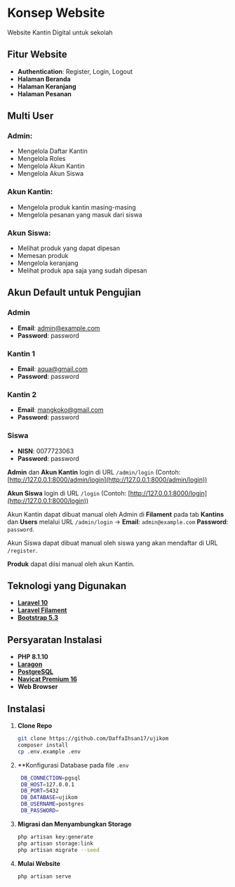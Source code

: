 
# **Konsep Website**
Website Kantin Digital untuk sekolah

## **Fitur Website**
- **Authentication**: Register, Login, Logout
- **Halaman Beranda**
- **Halaman Keranjang**
- **Halaman Pesanan**

## **Multi User**
### **Admin:**
- Mengelola Daftar Kantin 
- Mengelola Roles
- Mengelola Akun Kantin
- Mengelola Akun Siswa

### **Akun Kantin:**
- Mengelola produk kantin masing-masing
- Mengelola pesanan yang masuk dari siswa

### **Akun Siswa:**
- Melihat produk yang dapat dipesan
- Memesan produk
- Mengelola keranjang
- Melihat produk apa saja yang sudah dipesan

## **Akun Default untuk Pengujian**

### **Admin**
- **Email**: admin@example.com
- **Password**: password

### **Kantin 1**
- **Email**: aqua@gmail.com
- **Password**: password

### **Kantin 2**
- **Email**: mangkoko@gmail.com
- **Password**: password

### **Siswa**
- **NISN**: 0077723063
- **Password**: password

**Admin** dan **Akun Kantin** login di URL `/admin/login` (Contoh: [http://127.0.0.1:8000/admin/login](http://127.0.0.1:8000/admin/login))

**Akun Siswa** login di URL `/login` (Contoh: [http://127.0.0.1:8000/login](http://127.0.0.1:8000/login))

Akun Kantin dapat dibuat manual oleh Admin di **Filament** pada tab **Kantins** dan **Users** melalui URL `/admin/login` -> **Email**: `admin@example.com` **Password**: `password`.

Akun Siswa dapat dibuat manual oleh siswa yang akan mendaftar di URL `/register`.

**Produk** dapat diisi manual oleh akun Kantin.

## **Teknologi yang Digunakan**
- **[Laravel 10](https://laravel.com/)**
- **[Laravel Filament](https://filamentphp.com/)**
- **[Bootstrap 5.3](https://getbootstrap.com/)**

## **Persyaratan Instalasi**
- **PHP 8.1.10**
- **[Laragon](https://laragon.org/)**
- **[PostgreSQL](https://www.postgresql.org/)**
- **[Navicat Premium 16](https://www.navicat.com/en/products/navicat-premium)**
- **Web Browser**

## **Instalasi**
1. **Clone Repo**
   ```bash
   git clone https://github.com/DaffaIhsan17/ujikom
   composer install
   cp .env.example .env
   ```
4. **Konfigurasi Database pada file `.env`
   ```bash
    DB_CONNECTION=pgsql
    DB_HOST=127.0.0.1
    DB_PORT=5432
    DB_DATABASE=ujikom
    DB_USERNAME=postgres
    DB_PASSWORD=
   ```

3. **Migrasi dan Menyambungkan Storage**
   ```bash
   php artisan key:generate
   php artisan storage:link
   php artisan migrate --seed
   ```

4. **Mulai Website**
   ```bash
   php artisan serve
   ```


